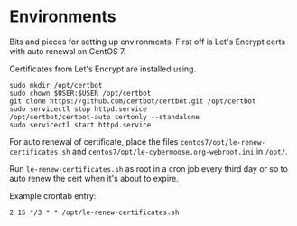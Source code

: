  Environments
===================
Bits and pieces for setting up environments. First off is Let's Encrypt certs with auto renewal on CentOS 7.

Certificates from Let's Encrypt are installed using.

```
sudo mkdir /opt/certbot
sudo chown $USER:$USER /opt/certbot
git clone https://github.com/certbot/certbot.git /opt/certbot
sudo servicectl stop httpd.service
/opt/certbot/certbot-auto certonly --standalone
sudo servicectl start httpd.service
```

For auto renewal of certificate, place the files `centos7/opt/le-renew-certificates.sh` and `centos7/opt/le-cybermoose.org-webroot.ini`
in `/opt/`.

Run `le-renew-certificates.sh` as root in a cron job every third day or so to auto renew the cert when it's about to expire.

Example crontab entry:

```
2 15 */3 * * /opt/le-renew-certificates.sh
``` 